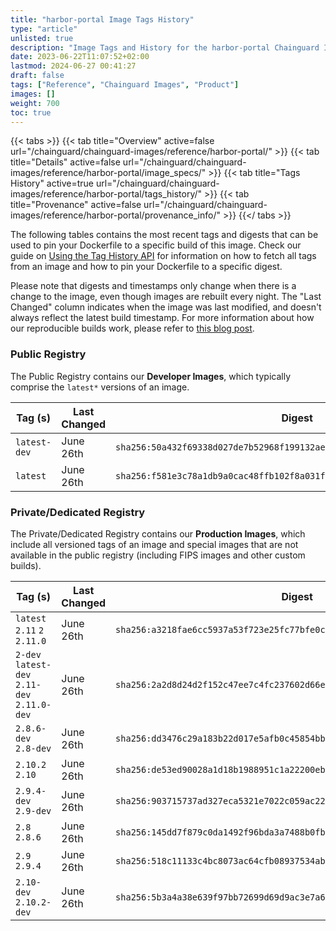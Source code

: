 ```yaml
---
title: "harbor-portal Image Tags History"
type: "article"
unlisted: true
description: "Image Tags and History for the harbor-portal Chainguard Image"
date: 2023-06-22T11:07:52+02:00
lastmod: 2024-06-27 00:41:27
draft: false
tags: ["Reference", "Chainguard Images", "Product"]
images: []
weight: 700
toc: true
---
```


{{< tabs >}}
{{< tab title="Overview" active=false url="/chainguard/chainguard-images/reference/harbor-portal/" >}}
{{< tab title="Details" active=false url="/chainguard/chainguard-images/reference/harbor-portal/image_specs/" >}}
{{< tab title="Tags History" active=true url="/chainguard/chainguard-images/reference/harbor-portal/tags_history/" >}}
{{< tab title="Provenance" active=false url="/chainguard/chainguard-images/reference/harbor-portal/provenance_info/" >}}
{{</ tabs >}}

The following tables contains the most recent tags and digests that can be used to pin your Dockerfile to a specific build of this image. Check our guide on [Using the Tag History API](/chainguard/chainguard-images/using-the-tag-history-api/) for information on how to fetch all tags from an image and how to pin your Dockerfile to a specific digest.

Please note that digests and timestamps only change when there is a change to the image, even though images are rebuilt every night. The "Last Changed" column indicates when the image was last modified, and doesn't always reflect the latest build timestamp. For more information about how our reproducible builds work, please refer to [this blog post](https://www.chainguard.dev/unchained/reproducing-chainguards-reproducible-image-builds).

### Public Registry
The Public Registry contains our **Developer Images**, which typically comprise the `latest*` versions of an image.

| Tag (s)       | Last Changed | Digest                                                                    |
|---------------|--------------|---------------------------------------------------------------------------|
|  `latest-dev` | June 26th    | `sha256:50a432f69338d027de7b52968f199132ae30c6140de1e58187ee4ca2b055c134` |
|  `latest`     | June 26th    | `sha256:f581e3c78a1db9a0cac48ffb102f8a031f4ece151005ea831c1191586fe9d5a5` |


### Private/Dedicated Registry
The Private/Dedicated Registry contains our **Production Images**, which include all versioned tags of an image and special images that are not available in the public registry (including FIPS images and other custom builds).

| Tag (s)                                       | Last Changed | Digest                                                                    |
|-----------------------------------------------|--------------|---------------------------------------------------------------------------|
|  `latest` `2.11` `2` `2.11.0`                 | June 26th    | `sha256:a3218fae6cc5937a53f723e25fc77bfe0cce5cfb76ab879d6fed0bf2bd61a59e` |
|  `2-dev` `latest-dev` `2.11-dev` `2.11.0-dev` | June 26th    | `sha256:2a2d8d24d2f152c47ee7c4fc237602d66e4d4d21e000cea0b1bba646f2680dc5` |
|  `2.8.6-dev` `2.8-dev`                        | June 26th    | `sha256:dd3476c29a183b22d017e5afb0c45854bb121889680a99c6d9ce384f7e8225e3` |
|  `2.10.2` `2.10`                              | June 26th    | `sha256:de53ed90028a1d18b1988951c1a22200eb673a3fb425428925f421234189b6ca` |
|  `2.9.4-dev` `2.9-dev`                        | June 26th    | `sha256:903715737ad327eca5321e7022c059ac22dd97a3bc065629fbba6a82eedab183` |
|  `2.8` `2.8.6`                                | June 26th    | `sha256:145dd7f879c0da1492f96bda3a7488b0fb3870f1de89658c10311f596393e639` |
|  `2.9` `2.9.4`                                | June 26th    | `sha256:518c11133c4bc8073ac64cfb08937534ab70138f87628dc1b46e9f561893a74e` |
|  `2.10-dev` `2.10.2-dev`                      | June 26th    | `sha256:5b3a4a38e639f97bb72699d69d9ac3e7a6e657d80b6c591ed506938e21f3d984` |

